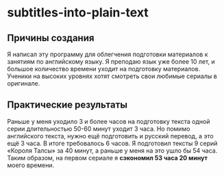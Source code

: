 # subtitles-into-plain-text
## Причины создания
Я написал эту программу для облегчения подготовки материалов к занятиям по английскому языку. Я преподаю язык уже более 10 лет, и большое количество времени уходит на подготовку материалов. Ученики на высоких уровнях хотят смотреть свои любимые сериалы в оригинале. 
## Практические результаты
Раньше у меня уходило 3 и более часов на подготовку текста одной серии длительностью 50-60 минут уходит 3 часа. Но помимо английского текста, нужно ещё подготовить и русский перевод, а это ещё 3 часа. В итоге требовалось 6 часов. Я подготовил тексты 9 серий «Короля Талсы» за 40 минут, а раньше у меня на это ушло бы 54 часа. Таким образом, на первом сериале я __сэкономил 53 часа 20 минут__ моего времени.

